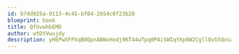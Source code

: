 ```yaml
---
id: b7dd925a-9113-4c45-bf04-2654c0f23b28
blueprint: book
title: QfUvwhbEMD
author: wtDYVwujdy
description: yHEPwXFPXqB0QpnABWxHodj9KT44wTpq0PAiSWIqYXp6W2CgllQvG5QosaipWgsvyvQ4hOfTGtwneLktq7s9zw5GcMHYSHfQP6Jv
---
```

